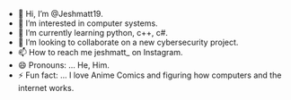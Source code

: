 - 👋 Hi, I’m @Jeshmatt19.
- 👀 I’m interested in computer systems.
- 🌱 I’m currently learning python, c++, c#.
- 💞️ I’m looking to collaborate on a new cybersecurity project.
- 📫 How to reach me jeshmatt_ on Instagram.
- 😄 Pronouns: ... He, Him.
- ⚡ Fun fact: ... I love Anime Comics and figuring how computers and the internet works.

<!---
Jeshmatt19/Jeshmatt19 is a ✨ special ✨ repository because its `README.md` (this file) appears on your GitHub profile.
You can click the Preview link to take a look at your changes.
---
